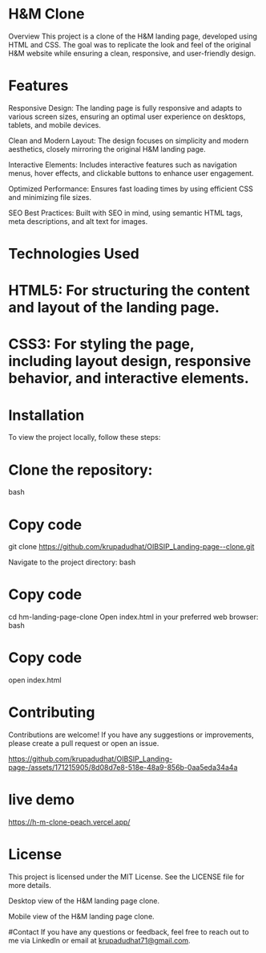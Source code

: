 # H&M Clone
Overview This project is a clone of the H&amp;M landing page, developed using HTML and CSS. The goal was to replicate the look and feel of the original H&amp;M website while ensuring a clean, responsive, and user-friendly design.

# Features

Responsive Design: The landing page is fully responsive and adapts to various screen sizes, ensuring an optimal user experience on desktops, tablets, and mobile devices.

Clean and Modern Layout: The design focuses on simplicity and modern aesthetics, closely mirroring the original H&M landing page.

Interactive Elements: Includes interactive features such as navigation menus, hover effects, and clickable buttons to enhance user engagement.

Optimized Performance: Ensures fast loading times by using efficient CSS and minimizing file sizes.

SEO Best Practices: Built with SEO in mind, using semantic HTML tags, meta descriptions, and alt text for images.

# Technologies Used 

# HTML5: For structuring the content and layout of the landing page.
# CSS3: For styling the page, including layout design, responsive behavior, and interactive elements.
# Installation
To view the project locally, follow these steps:

# Clone the repository:
bash

# Copy code
git clone https://github.com/krupadudhat/OIBSIP_Landing-page--clone.git

Navigate to the project directory:
bash
# Copy code
cd hm-landing-page-clone
Open index.html in your preferred web browser:
bash
# Copy code
open index.html
# Contributing
Contributions are welcome! If you have any suggestions or improvements, please create a pull request or open an issue.


https://github.com/krupadudhat/OIBSIP_Landing-page-/assets/171215905/8d08d7e8-518e-48a9-856b-0aa5eda34a4a
# live demo
https://h-m-clone-peach.vercel.app/

# License
This project is licensed under the MIT License. See the LICENSE file for more details.


Desktop view of the H&M landing page clone.

Mobile view of the H&M landing page clone.

#Contact
If you have any questions or feedback, feel free to reach out to me via LinkedIn or email at krupadudhat71@gmail.com.
